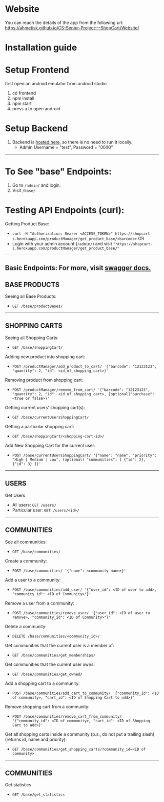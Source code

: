 # Website

You can reach the details of the app from the following url:
https://ahmetisk.github.io/CS-Senior-Project---ShopCart/Website/

# Installation guide

# Setup Frontend

first open an android emulator from android studio

1. cd frontend
2. npm install
3. npm start
4. press a to open android

# Setup Backend

1. Backend is [hosted here](http://146.190.235.140/), so there is no need to run it locally.
    * Admin Username = "test", Password = "0000"

-----------

# To See "base" Endpoints:

1. Go to `/admin/` and login.
2. Visit `/base/`.

# Testing API Endpoints (curl):

Getting Product Base:

* `curl -H "Authorization: Bearer <ACCESS_TOKEN>" https://shopcart-s.herokuapp.com/productManager/get_product_base/<barcode>`
  OR
* Login with your admin account (`/admin/`) and visit `"https://shopcart-s.herokuapp.com/productManager/get_product_base/"`

---------------
Basic Endpoints:
For more, visit [swagger docs.](https://shopcart-s.herokuapp.com/swagger/)
---------------
BASE PRODUCTS
---------------
Seeing all Base Products:

* `GET /base/productBases/`

---------------
SHOPPING CARTS
---------------
Seeing all Shopping Carts:

* `GET /base/shoppingCart/`

Adding new product into shopping cart:

 * `POST /productManager/add_product_to_cart/ '{"barcode": "12123123", "quantity": 2, "id": <id_of_shopping_cart>}'`

Removing product from shopping cart:

 * `POST /productManager/remove_from_cart/ '{"barcode": "12123123", "quantity": 2, "id": <id_of_shopping_cart>, [optional]"purchase": <true or false>}'`

Getting current users' shopping cart(s):

* `GET /base/currentUsersShoppingCart/`

Getting a particular shopping cart:

* `GET /base/shoppingCart/<shopping-cart-id>/`

Add New Shopping Cart for the current user:

* `POST /base/currentUsersShoppingCart/ '{"name": "name", "priority": "High | Medium | Low", (optional) "communities": [
  {"id": 2}, {"id": 3}
  ]}'` 
  
---------------
USERS
---------------
Get Users

* All users: `GET /users/`
* Particular user: `GET /users/<id>/`


---------------
COMMUNITIES
---------------
See all communities:
* `GET /base/communities/`

Create a community:
* `POST /base/communities/ '{"name": <community name>}'`

Add a user to a community:
* `POST /base/communities/add_user/ '{"user_id": <ID of user to add>, "community_id": <ID of Community>"}'`

Remove a user from a community:
* `POST /base/communities/remove_user/ '{"user_id": <ID of user to remove>, "community_id": <ID of Community>"}'`

Delete a community:
* `DELETE /base/communities/<community_id>/`

Get communities that the current user is a member of:
* `GET /base/communities/get_memberships/`

Get communities that the current user owns:
* `GET /base/communities/get_owned/`

Add a shopping cart to a community:
* `POST /base/communities/add_cart_to_community/ '{"community_id": <ID of community>, "cart_id": <ID of Shopping Cart to add>}'`

Remove shopping cart from a community:
* `POST /base/communities/remove_cart_from_community/ '{"community_id": <ID of community>, "cart_id": <ID of Shopping Cart to add>}'`

Get all shopping carts inside a community (p.s., do not put a trailing slash) (returns id, name and priority):
* `GET /base/communities/get_shopping_carts/?community_id=<ID of community>`

---------------
COMMUNITIES
---------------

Get statistics
* `GET /base/get_statistics`